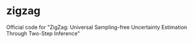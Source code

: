 # zigzag
Official code for "ZigZag: Universal Sampling-free Uncertainty Estimation Through Two-Step Inference"
